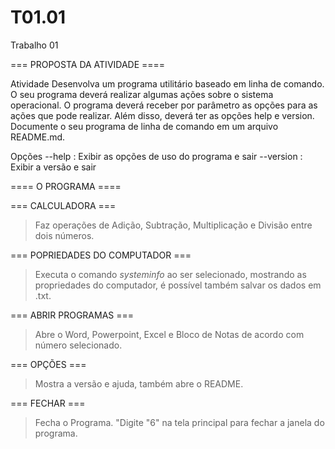 # T01.01
Trabalho 01


=== PROPOSTA DA ATIVIDADE ====

Atividade
Desenvolva um programa utilitário baseado em linha de comando. O seu programa deverá realizar algumas ações sobre o sistema operacional. O programa deverá receber por parâmetro as opções para as ações que pode realizar. Além disso, deverá ter as opções help e version. Documente o seu programa de linha de comando em um arquivo README.md.

Opções 
--help : Exibir as opções de uso do programa e sair
--version : Exibir a versão e sair


==== O PROGRAMA ====

=== CALCULADORA ===
> Faz operações de Adição, Subtração, Multiplicação e Divisão entre dois números.

=== POPRIEDADES DO COMPUTADOR ===
> Executa o comando _systeminfo_ ao ser selecionado, mostrando as propriedades do computador, é possível também salvar os dados em .txt.

=== ABRIR PROGRAMAS ===
> Abre o Word, Powerpoint, Excel e Bloco de Notas de acordo com número selecionado.

=== OPÇÕES === 
> Mostra a versão e ajuda, também abre o README.

=== FECHAR ===
 > Fecha o Programa.
"Digite "6" na tela principal para fechar a janela do programa.
